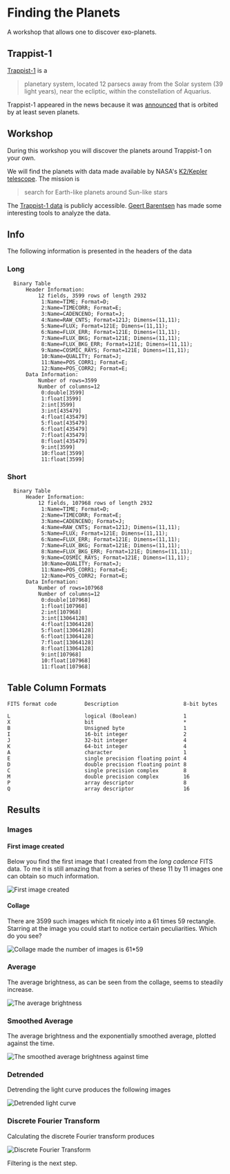 # Finding the Planets
A workshop that allows one to discover exo-planets.

## Trappist-1
[Trappist-1][trappist] is a

> planetary system, located 12 parsecs away from the Solar system (39 light
> years), near the ecliptic, within the constellation of Aquarius. 

Trappist-1 appeared in the news because it was [announced][press-release] that
is orbited by at least seven planets. 

## Workshop
During this workshop you will discover the planets around Trappist-1 on your
own.

We will find the planets with data made available by
NASA's [K2/Kepler telescope][K2]. The mission is

> search for Earth-like planets around Sun-like stars

The [Trappist-1 data][data] is publicly accessible. [Geert Barentsen][barentsen]
has made some interesting tools to analyze the data. 

## Info
The following information is presented in the headers of the data

### Long

```plain
  Binary Table
      Header Information:
          12 fields, 3599 rows of length 2932
           1:Name=TIME; Format=D; 
           2:Name=TIMECORR; Format=E; 
           3:Name=CADENCENO; Format=J; 
           4:Name=RAW_CNTS; Format=121J; Dimens=(11,11); 
           5:Name=FLUX; Format=121E; Dimens=(11,11); 
           6:Name=FLUX_ERR; Format=121E; Dimens=(11,11); 
           7:Name=FLUX_BKG; Format=121E; Dimens=(11,11); 
           8:Name=FLUX_BKG_ERR; Format=121E; Dimens=(11,11); 
           9:Name=COSMIC_RAYS; Format=121E; Dimens=(11,11); 
           10:Name=QUALITY; Format=J; 
           11:Name=POS_CORR1; Format=E; 
           12:Name=POS_CORR2; Format=E; 
      Data Information:
          Number of rows=3599
          Number of columns=12
           0:double[3599]
           1:float[3599]
           2:int[3599]
           3:int[435479]
           4:float[435479]
           5:float[435479]
           6:float[435479]
           7:float[435479]
           8:float[435479]
           9:int[3599]
           10:float[3599]
           11:float[3599]
```


### Short

```plain
  Binary Table
      Header Information:
          12 fields, 107968 rows of length 2932
           1:Name=TIME; Format=D; 
           2:Name=TIMECORR; Format=E; 
           3:Name=CADENCENO; Format=J; 
           4:Name=RAW_CNTS; Format=121J; Dimens=(11,11); 
           5:Name=FLUX; Format=121E; Dimens=(11,11); 
           6:Name=FLUX_ERR; Format=121E; Dimens=(11,11); 
           7:Name=FLUX_BKG; Format=121E; Dimens=(11,11); 
           8:Name=FLUX_BKG_ERR; Format=121E; Dimens=(11,11); 
           9:Name=COSMIC_RAYS; Format=121E; Dimens=(11,11); 
           10:Name=QUALITY; Format=J; 
           11:Name=POS_CORR1; Format=E; 
           12:Name=POS_CORR2; Format=E; 
      Data Information:
          Number of rows=107968
          Number of columns=12
           0:double[107968]
           1:float[107968]
           2:int[107968]
           3:int[13064128]
           4:float[13064128]
           5:float[13064128]
           6:float[13064128]
           7:float[13064128]
           8:float[13064128]
           9:int[107968]
           10:float[107968]
           11:float[107968]
```

## Table Column Formats
```plain
FITS format code         Description                     8-bit bytes

L                        logical (Boolean)               1
X                        bit                             *
B                        Unsigned byte                   1
I                        16-bit integer                  2
J                        32-bit integer                  4
K                        64-bit integer                  4
A                        character                       1
E                        single precision floating point 4
D                        double precision floating point 8
C                        single precision complex        8
M                        double precision complex        16
P                        array descriptor                8
Q                        array descriptor                16
```

## Results
### Images
#### First image created
Below you find the first image that I created from the *long cadence* FITS data.
To me it is still amazing that from a series of these 11 by 11 images one can
obtain so much information.

![First image created](https://cdn.rawgit.com/fifth-postulate/finding-the-planets/67b084085e476b2d43aff269dc272996e8b0a4ed/java/src/main/resources/first-image.png)

#### Collage
There are 3599 such images which fit nicely into a 61 times 59 rectangle.
Starring at the image you could start to notice certain peculiarities. Which do
you see? 

![Collage made the number of images is 61*59](https://cdn.rawgit.com/fifth-postulate/finding-the-planets/fd091991ad956f572d583f902b635a572d509968/java/src/main/resources/collage.png)

### Average
The average brightness, as can be seen from the collage, seems to steadily increase.

![The average brightness](https://cdn.rawgit.com/fifth-postulate/finding-the-planets/5a3fd3fb99d0ff60a7bf567c2e3eedf1ea69ff88/java/src/main/resources/average.png)

### Smoothed Average
The average brightness and the exponentially smoothed average, plotted against the time.

![The smoothed average brightness against time](https://cdn.rawgit.com/fifth-postulate/finding-the-planets/2fdd37a4ce17afb97dca1752fbcd530ee1f6c58a/java/src/main/resources/average-long.png)

### Detrended
Detrending the light curve produces the following images

![Detrended light curve](https://cdn.rawgit.com/fifth-postulate/finding-the-planets/417e873f6901d7f428e158187872af6aff741f00/java/src/main/resources/detrended-long.png)

### Discrete Fourier Transform
Calculating the discrete Fourier transform produces

![Discrete Fourier Transform](https://cdn.rawgit.com/fifth-postulate/finding-the-planets/7b49b7a7a6d2f785a3f978ce7082f00a0f7e45ea/java/src/main/resources/fft.png)

Filtering is the next step.

[trappist]: www.trappist.one
[press-release]: https://www.nasa.gov/press-release/nasa-telescope-reveals-largest-batch-of-earth-size-habitable-zone-planets-around
[K2]: https://keplerscience.arc.nasa.gov/
[data]: https://keplerscience.arc.nasa.gov/raw-data-for-k2-campaign-12-and-trappist-1-now-available.html
[barentsen]: https://github.com/barentsen
